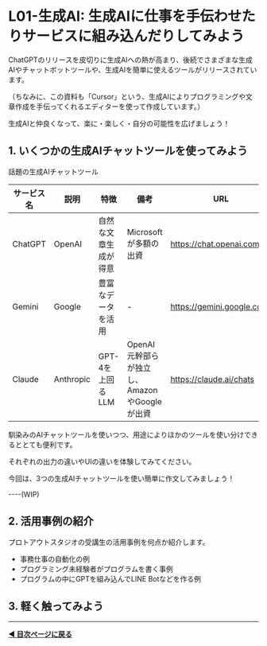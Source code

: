 # L01-生成AI: 生成AIに仕事を手伝わせたりサービスに組み込んだりしてみよう

ChatGPTのリリースを皮切りに生成AIへの熱が高まり、後続でさまざまな生成AIやチャットボットツールや、生成AIを簡単に使えるツールがリリースされています。

（ちなみに、この資料も「Cursor」という、生成AIによりプログラミングや文章作成を手伝ってくれるエディターを使って作成しています。）

生成AIと仲良くなって、楽に・楽しく・自分の可能性を広げましょう！

## 1. いくつかの生成AIチャットツールを使ってみよう

話題の生成AIチャットツール

| サービス名 | 説明       | 特徴                      | 備考                                     | URL                             |
|------------|------------|---------------------------|------------------------------------------|---------------------------------|
| ChatGPT    | OpenAI     | 自然な文章生成が得意       | Microsoftが多額の出資                    | https://chat.openai.com/        |
| Gemini     | Google     | 豊富なデータを活用        | -                                        | https://gemini.google.com/      |
| Claude     | Anthropic  | GPT-4を上回るLLM          | OpenAI元幹部らが独立し、AmazonやGoogleが出資 | https://claude.ai/chats         |


馴染みのAIチャットツールを使いつつ、用途によりほかのツールを使い分けできるととても便利です。

それぞれの出力の違いやUIの違いを体験してみてください。

今回は、3つの生成AIチャットツールを使い簡単に作文してみましょう！

----(WIP)

## 2. 活用事例の紹介

プロトアウトスタジオの受講生の活用事例を何点か紹介します。

- 事務仕事の自動化の例
- プログラミング未経験者がプログラムを書く事例
- プログラムの中にGPTを組み込んでLINE Botなどを作る例

## 3. 軽く触ってみよう



<!-- #### やってみよう

「お題：1日目の授業の感想を400字で書かせ、Teamsに投稿する。」

入れて欲しい内容
- 楽しかったこと
- 辛かったこと
- 学び

文章のトーン
ブログ風、報告書風、小説風など好きなトーンでOKです。



ChatGPT、Gemini、Claudeそれぞれ、どのような出力になるか比較してみましょう。


<details><summary>🌟 生成AIがうまく使えない？**「プロンプト」の書き方**が、結果を大きく左右します。</summary>

生成AIへの指示文章のことを「プロンプト」といいます。
[参考](https://japan.zdnet.com/article/35203152/)
これらのポイントを意識してプロンプトを作成することで、生成AIの出力結果を向上させることができます。

</details>
 -->




---

**[◀ 目次ページに戻る](./readme.md)**